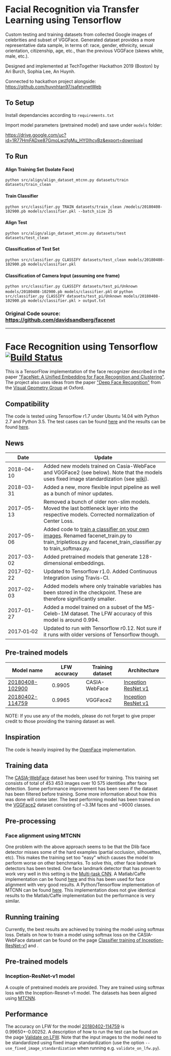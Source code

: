 # Facial Recognition via Transfer Learning using Tensorflow

Custom testing and training datasets from collected Google images of celebrities and subset of VGGFace. Generated dataset provides a more representative data sample, in terms of: race, gender, ethnicity, sexual orientation, citizenship, age, etc., than the previous VGGFace (skews white, male, etc.).


Designed and implemented at TechTogether Hackathon 2019 (Boston) by Ari Burch, Sophia Lee, An Huynh. 

Connected to hackathon project alongside: https://github.com/huynhtan97/safetynetWeb

## To Setup
Install dependancies according to `requirements.txt`

Import model parameters (pretrained model) and save under `models` folder:

https://drive.google.com/uc?id=1R77HmFADxe87GmoLwzfgMu_HY0IhcyBz&export=download


## To Run

#### Align Training Set (Isolate Face)
`python src/align/align_dataset_mtcnn.py datasets/train datasets/train_clean`

#### Train Classifier
`python src/classifier.py TRAIN datasets/train_clean /models/20180408-102900.pb models/classifier.pkl --batch_size 25`

#### Align Test
`python src/align/align_dataset_mtcnn.py datasets/test datasets/test_clean`

#### Classification of Test Set
`python src/classifier.py CLASSIFY datasets/test_clean models/20180408-102900.pb models/classifier.pkl`

#### Classification of Camera Input (assuming one frame)
`python src/classifier.py CLASSIFY datasets/test_pi/Unknown models/20180408-102900.pb models/classifier.pkl`
or
`python src/classifier.py CLASSIFY datasets/test_pi/Unknown models/20180408-102900.pb models/classifier.pkl > output.txt`


### Original Code source: https://github.com/davidsandberg/facenet

----



# Face Recognition using Tensorflow [![Build Status][travis-image]][travis]

[travis-image]: http://travis-ci.org/davidsandberg/facenet.svg?branch=master
[travis]: http://travis-ci.org/davidsandberg/facenet

This is a TensorFlow implementation of the face recognizer described in the paper
["FaceNet: A Unified Embedding for Face Recognition and Clustering"](http://arxiv.org/abs/1503.03832). The project also uses ideas from the paper ["Deep Face Recognition"](http://www.robots.ox.ac.uk/~vgg/publications/2015/Parkhi15/parkhi15.pdf) from the [Visual Geometry Group](http://www.robots.ox.ac.uk/~vgg/) at Oxford.

## Compatibility
The code is tested using Tensorflow r1.7 under Ubuntu 14.04 with Python 2.7 and Python 3.5. The test cases can be found [here](https://github.com/davidsandberg/facenet/tree/master/test) and the results can be found [here](http://travis-ci.org/davidsandberg/facenet).

## News
| Date     | Update |
|----------|--------|
| 2018-04-10 | Added new models trained on Casia-WebFace and VGGFace2 (see below). Note that the models uses fixed image standardization (see [wiki](https://github.com/davidsandberg/facenet/wiki/Training-using-the-VGGFace2-dataset)). |
| 2018-03-31 | Added a new, more flexible input pipeline as well as a bunch of minor updates. |
| 2017-05-13 | Removed a bunch of older non-slim models. Moved the last bottleneck layer into the respective models. Corrected normalization of Center Loss. |
| 2017-05-06 | Added code to [train a classifier on your own images](https://github.com/davidsandberg/facenet/wiki/Train-a-classifier-on-own-images). Renamed facenet_train.py to train_tripletloss.py and facenet_train_classifier.py to train_softmax.py. |
| 2017-03-02 | Added pretrained models that generate 128-dimensional embeddings.|
| 2017-02-22 | Updated to Tensorflow r1.0. Added Continuous Integration using Travis-CI.|
| 2017-02-03 | Added models where only trainable variables has been stored in the checkpoint. These are therefore significantly smaller. |
| 2017-01-27 | Added a model trained on a subset of the MS-Celeb-1M dataset. The LFW accuracy of this model is around 0.994. |
| 2017&#8209;01&#8209;02 | Updated to run with Tensorflow r0.12. Not sure if it runs with older versions of Tensorflow though.   |

## Pre-trained models
| Model name      | LFW accuracy | Training dataset | Architecture |
|-----------------|--------------|------------------|-------------|
| [20180408-102900](https://drive.google.com/open?id=1R77HmFADxe87GmoLwzfgMu_HY0IhcyBz) | 0.9905        | CASIA-WebFace    | [Inception ResNet v1](https://github.com/davidsandberg/facenet/blob/master/src/models/inception_resnet_v1.py) |
| [20180402-114759](https://drive.google.com/open?id=1EXPBSXwTaqrSC0OhUdXNmKSh9qJUQ55-) | 0.9965        | VGGFace2      | [Inception ResNet v1](https://github.com/davidsandberg/facenet/blob/master/src/models/inception_resnet_v1.py) |

NOTE: If you use any of the models, please do not forget to give proper credit to those providing the training dataset as well.

## Inspiration
The code is heavily inspired by the [OpenFace](https://github.com/cmusatyalab/openface) implementation.

## Training data
The [CASIA-WebFace](http://www.cbsr.ia.ac.cn/english/CASIA-WebFace-Database.html) dataset has been used for training. This training set consists of total of 453 453 images over 10 575 identities after face detection. Some performance improvement has been seen if the dataset has been filtered before training. Some more information about how this was done will come later.
The best performing model has been trained on the [VGGFace2](https://www.robots.ox.ac.uk/~vgg/data/vgg_face2/) dataset consisting of ~3.3M faces and ~9000 classes.

## Pre-processing

### Face alignment using MTCNN
One problem with the above approach seems to be that the Dlib face detector misses some of the hard examples (partial occlusion, silhouettes, etc). This makes the training set too "easy" which causes the model to perform worse on other benchmarks.
To solve this, other face landmark detectors has been tested. One face landmark detector that has proven to work very well in this setting is the
[Multi-task CNN](https://kpzhang93.github.io/MTCNN_face_detection_alignment/index.html). A Matlab/Caffe implementation can be found [here](https://github.com/kpzhang93/MTCNN_face_detection_alignment) and this has been used for face alignment with very good results. A Python/Tensorflow implementation of MTCNN can be found [here](https://github.com/davidsandberg/facenet/tree/master/src/align). This implementation does not give identical results to the Matlab/Caffe implementation but the performance is very similar.

## Running training
Currently, the best results are achieved by training the model using softmax loss. Details on how to train a model using softmax loss on the CASIA-WebFace dataset can be found on the page [Classifier training of Inception-ResNet-v1](https://github.com/davidsandberg/facenet/wiki/Classifier-training-of-inception-resnet-v1) and .

## Pre-trained models
### Inception-ResNet-v1 model
A couple of pretrained models are provided. They are trained using softmax loss with the Inception-Resnet-v1 model. The datasets has been aligned using [MTCNN](https://github.com/davidsandberg/facenet/tree/master/src/align).

## Performance
The accuracy on LFW for the model [20180402-114759](https://drive.google.com/open?id=1EXPBSXwTaqrSC0OhUdXNmKSh9qJUQ55-) is 0.99650+-0.00252. A description of how to run the test can be found on the page [Validate on LFW](https://github.com/davidsandberg/facenet/wiki/Validate-on-lfw). Note that the input images to the model need to be standardized using fixed image standardization (use the option `--use_fixed_image_standardization` when running e.g. `validate_on_lfw.py`).
